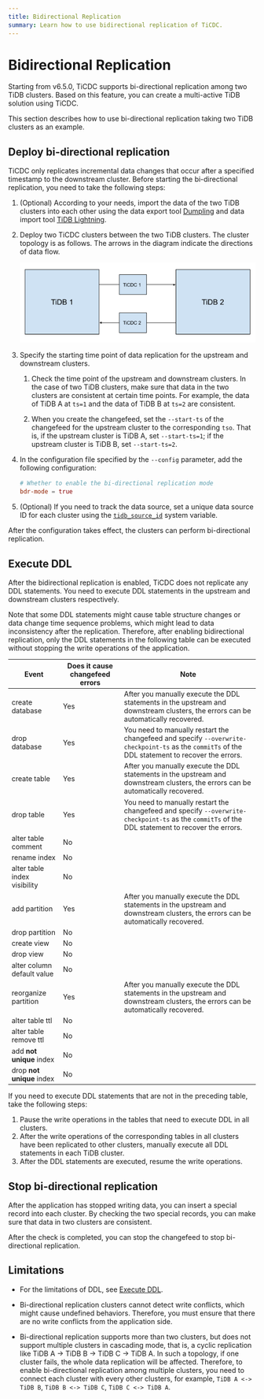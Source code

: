 ```yaml
---
title: Bidirectional Replication
summary: Learn how to use bidirectional replication of TiCDC.
---
```


# Bidirectional Replication

Starting from v6.5.0, TiCDC supports bi-directional replication among two TiDB clusters. Based on this feature, you can create a multi-active TiDB solution using TiCDC.

This section describes how to use bi-directional replication taking two TiDB clusters as an example.

## Deploy bi-directional replication

TiCDC only replicates incremental data changes that occur after a specified timestamp to the downstream cluster. Before starting the bi-directional replication, you need to take the following steps:

1. (Optional) According to your needs, import the data of the two TiDB clusters into each other using the data export tool [Dumpling](/dumpling-overview.md) and data import tool [TiDB Lightning](/tidb-lightning/tidb-lightning-overview.md).

2. Deploy two TiCDC clusters between the two TiDB clusters. The cluster topology is as follows. The arrows in the diagram indicate the directions of data flow.

    ![TiCDC bidirectional replication](/media/ticdc/ticdc-bidirectional-replication.png)

3. Specify the starting time point of data replication for the upstream and downstream clusters.

    1. Check the time point of the upstream and downstream clusters. In the case of two TiDB clusters, make sure that data in the two clusters are consistent at certain time points. For example, the data of TiDB A at `ts=1` and the data of TiDB B at `ts=2` are consistent.

    2. When you create the changefeed, set the `--start-ts` of the changefeed for the upstream cluster to the corresponding `tso`. That is, if the upstream cluster is TiDB A, set `--start-ts=1`; if the upstream cluster is TiDB B, set `--start-ts=2`.

4. In the configuration file specified by the `--config` parameter, add the following configuration:

    ```toml
    # Whether to enable the bi-directional replication mode
    bdr-mode = true
    ```

5. (Optional) If you need to track the data source, set a unique data source ID for each cluster using the [`tidb_source_id`](/system-variables.md#tidb_source_id-new-in-v650) system variable.

After the configuration takes effect, the clusters can perform bi-directional replication.

## Execute DDL

After the bidirectional replication is enabled, TiCDC does not replicate any DDL statements. You need to execute DDL statements in the upstream and downstream clusters respectively.

Note that some DDL statements might cause table structure changes or data change time sequence problems, which might lead to data inconsistency after the replication. Therefore, after enabling bidirectional replication, only the DDL statements in the following table can be executed without stopping the write operations of the application.

| Event | Does it cause changefeed errors | Note |
|---|---|---|
| create database | Yes | After you manually execute the DDL statements in the upstream and downstream clusters, the errors can be automatically recovered. |
| drop database | Yes | You need to manually restart the changefeed and specify `--overwrite-checkpoint-ts` as the `commitTs` of the DDL statement to recover the errors. |
| create table | Yes | After you manually execute the DDL statements in the upstream and downstream clusters, the errors can be automatically recovered. |
| drop table | Yes | You need to manually restart the changefeed and specify `--overwrite-checkpoint-ts` as the `commitTs` of the DDL statement to recover the errors. |
| alter table comment | No |  |
| rename index | No |  |
| alter table index visibility | No |  |
| add partition | Yes | After you manually execute the DDL statements in the upstream and downstream clusters, the errors can be automatically recovered. |
| drop partition | No |  |
| create view | No |  |
| drop view | No |  |
| alter column default value | No |  |
| reorganize partition | Yes | After you manually execute the DDL statements in the upstream and downstream clusters, the errors can be automatically recovered. |
| alter table ttl | No |  |
| alter table remove ttl | No |  |
| add **not unique** index | No |  |
| drop **not unique** index | No |  |

If you need to execute DDL statements that are not in the preceding table, take the following steps:

1. Pause the write operations in the tables that need to execute DDL in all clusters.
2. After the write operations of the corresponding tables in all clusters have been replicated to other clusters, manually execute all DDL statements in each TiDB cluster.
3. After the DDL statements are executed, resume the write operations.

## Stop bi-directional replication

After the application has stopped writing data, you can insert a special record into each cluster. By checking the two special records, you can make sure that data in two clusters are consistent.

After the check is completed, you can stop the changefeed to stop bi-directional replication.

## Limitations

- For the limitations of DDL, see [Execute DDL](#execute-ddl).

- Bi-directional replication clusters cannot detect write conflicts, which might cause undefined behaviors. Therefore, you must ensure that there are no write conflicts from the application side.

- Bi-directional replication supports more than two clusters, but does not support multiple clusters in cascading mode, that is, a cyclic replication like TiDB A -> TiDB B -> TiDB C -> TiDB A. In such a topology, if one cluster fails, the whole data replication will be affected. Therefore, to enable bi-directional replication among multiple clusters, you need to connect each cluster with every other clusters, for example, `TiDB A <-> TiDB B`, `TiDB B <-> TiDB C`, `TiDB C <-> TiDB A`.
